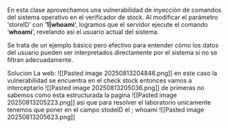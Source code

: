 En esta clase aprovechamos una vulnerabilidad de inyección de comandos del sistema operativo en el verificador de stock. Al modificar el parámetro ‘storeID’ con ‘**1|whoami**‘, logramos que el servidor ejecute el comando ‘**whoami**‘, revelando así el usuario actual del sistema.

Se trata de un ejemplo básico pero efectivo para entender cómo los datos del usuario pueden ser interpretados directamente por el sistema si no se filtran adecuadamente.

Solucion
La web:
![[Pasted image 20250813204846.png]]
en este caso la vulnerabilidad se encuentra en el check stock entonces vamos a interceptarlo
![[Pasted image 20250813205036.png]]
de primeras no sabemos como esta estructurada la pagina
![[Pasted image 20250813205223.png]]
asi que para resolver el laboratorio unicamente tenemos que poner en el campo stodeID el ; whoami
![[Pasted image 20250813205623.png]]

